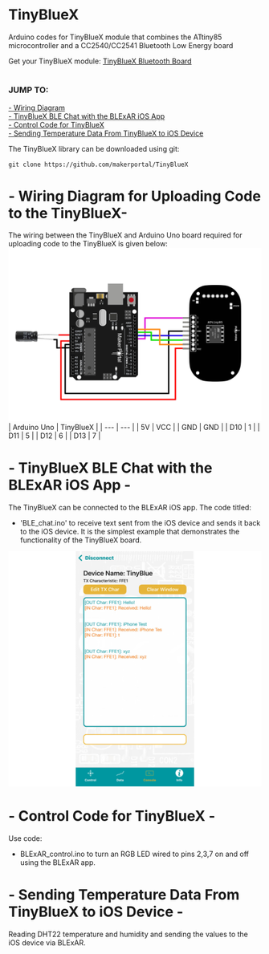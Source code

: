 # TinyBlueX
Arduino codes for TinyBlueX module that combines the ATtiny85 microcontroller and a CC2540/CC2541 Bluetooth Low Energy board

Get your TinyBlueX module: [TinyBlueX Bluetooth Board](https://makersportal.com/shop/tinybluex-module-attiny85-ble) <br>

# 
### JUMP TO:
<a href="#wiring">- Wiring Diagram</a><br>
<a href="#example">- TinyBlueX BLE Chat with the BLExAR iOS App</a><br>
<a href="#control">- Control Code for TinyBlueX</a><br>
<a href="#data">- Sending Temperature Data From TinyBlueX to iOS Device</a><br>

The TinyBlueX library can be downloaded using git:

    git clone https://github.com/makerportal/TinyBlueX

<a id="wiring"></a>
# - Wiring Diagram for Uploading Code to the TinyBlueX-

The wiring between the TinyBlueX and Arduino Uno board required for uploading code to the TinyBlueX is given below:
![TinyBlueX Arduino Wiring](/images/TinyBlueX_arduino_uno_wiring.jpg)
| Arduino Uno | TinyBlueX |
| --- | --- |
| 5V | VCC |
| GND | GND | 
| D10 | 1 |
| D11 | 5 |
| D12 | 6 |
| D13 | 7 |

<a id="example"></a>
# - TinyBlueX BLE Chat with the BLExAR iOS App -
The TinyBlueX can be connected to the BLExAR iOS app. The code titled:
- 'BLE_chat.ino'
to receive text sent from the iOS device and sends it back to the iOS device. It is the simplest example that demonstrates the functionality of the TinyBlueX board.

![TinyBlueX BLE Chat](/images/tinybluex_BLE_chat.jpeg)

<a id="control"></a>
# - Control Code for TinyBlueX -
Use code: 
- BLExAR_control.ino
to turn an RGB LED wired to pins 2,3,7 on and off using the BLExAR app. 

<a id="data"></a>
# - Sending Temperature Data From TinyBlueX to iOS Device -
Reading DHT22 temperature and humidity and sending the values to the iOS device via BLExAR.
